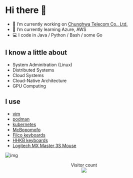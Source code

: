 # Hi there 👋

- 🔭 I’m currently working on [Chunghwa Telecom Co., Ltd.](https://www.cht.com.tw/en/home/cht)
- 🌱 I’m currently learning Azure, AWS
- :computer: I code in Java / Python / Bash / some Go

## I know a little about

- System Adminitration (Linux)
- Distributed Systems
- Cloud Systems
- Cloud-Native Architecture
- GPU Computing

## I use

- [vim](https://github.com/vim/vim)
- [podman](https://github.com/containers/podman)
- [kubernetes](https://kubernetes.io/)
- [McBopomofo](https://github.com/openvanilla/McBopomofo)
- [Filco keyboards](https://www.diatec.co.jp/en/)
- [HHKB keyboards](https://happyhackingkb.com/)
- [Logitech MX Master 3S Mouse](https://www.logitech.com/)

![img](https://github-readme-stats.vercel.app/api?username=divazone&count_private=true&show_icons=true&include_all_commits=true&theme=radical)

<p align="center"> 
  Visitor count<br>
  <img src="https://profile-counter.glitch.me/divazone/count.svg" />
</p>

<!--
**divazone/divazone** is a ✨ _special_ ✨ repository because its `README.md` (this file) appears on your GitHub profile.

Here are some ideas to get you started:

- 🔭 I’m currently working on ...
- 🌱 I’m currently learning ...
- 👯 I’m looking to collaborate on ...
- 🤔 I’m looking for help with ...
- 💬 Ask me about ...
- 📫 How to reach me: ...
- 😄 Pronouns: ...
- ⚡ Fun fact: ...
-->

